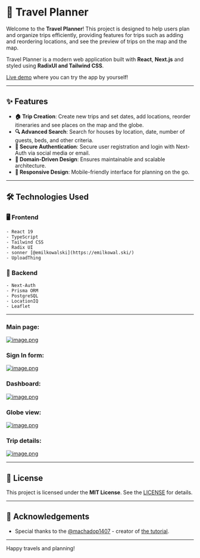 # 🌄 Travel Planner

Welcome to the **Travel Planner**! This project is designed to help users plan and organize trips efficiently, providing features for trips such as adding and reordering locations, and see the preview of trips on the map and the map.

Travel Planner is a modern web application built with **React**, **Next.js** and styled using **RadixUI and Tailwind CSS**.

[Live demo](http://travel-planner.bn000.shop/) where you can try the app by yourself!

---

## ✨ Features
 
- **🏠 Trip Creation**: Create new trips and set dates, add locations, reorder itineraries and see places on the map and the globe.
- **🔍 Advanced Search**: Search for houses by location, date, number of guests, beds, and other criteria.
- **🔐 Secure Authentication**: Secure user registration and login with Next-Auth via social media or email.
- **🏢 Domain-Driven Design**: Ensures maintainable and scalable architecture.
- **📱 Responsive Design**: Mobile-friendly interface for planning on the go.

---

## 🛠️ Technologies Used

### 🖥️ Frontend
    - React 19
    - TypeScript
    - Tailwind CSS
    - Radix UI
    - sonner [@emilkowalski](https://emilkowal.ski/)
    - UploadThing

### 💾 Backend
    - Next-Auth
    - Prisma ORM
    - PostgreSQL
    - LocationIQ
    - Leaflet

---

### Main page:
[![image.png](https://i.postimg.cc/2S7GPvs5/image.png)](https://postimg.cc/ts7F61C0)

### Sign In form:
[![image.png](https://i.postimg.cc/0Nv3S9sz/image.png)](https://postimg.cc/Xr2QSSXW)

### Dashboard:
[![image.png](https://i.postimg.cc/fb5H0XCP/image.png)](https://postimg.cc/06MGTzLG)

### Globe view:
[![image.png](https://i.postimg.cc/fbWGFMg6/image.png)](https://postimg.cc/jD93nYTX)

### Trip details:
[![image.png](https://i.postimg.cc/Y2JhwP7X/image.png)](https://postimg.cc/Hj9pwBV5)

---


## 📄 License

This project is licensed under the **MIT License**. See the [LICENSE](https://opensource.org/license/mit) for details.

---

## 🙌 Acknowledgements

- Special thanks to the [@machadop1407](https://github.com/@machadop1407) - creator of [the tutorial](https://youtu.be/j7Qu65rUcsY).

---

Happy travels and planning!